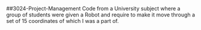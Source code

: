 ##3024-Project-Management
Code from a University subject where a group of students were given a Robot and require to make it move through a set of 15 coordinates of which I was a part of.

